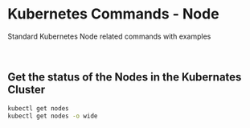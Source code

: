 # Kubernetes Commands - Node

Standard Kubernetes Node related commands with examples

<br/>

## Get the status of the Nodes in the Kubernates Cluster

```sh
kubectl get nodes
kubectl get nodes -o wide
```

<br/>
<br/>
